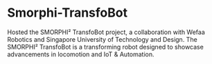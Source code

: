 # Smorphi-TransfoBot
Hosted the SMORPHI² TransfoBot project, a collaboration with Wefaa Robotics and Singapore University of Technology and Design. The SMORPHI² TransfoBot is a transforming robot designed to showcase advancements in locomotion and IoT &amp; Automation. 
